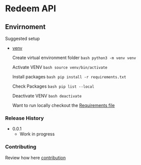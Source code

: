 # Redeem API

## Envirnoment

Suggested setup

- [venv](https://docs.python.org/3/library/venv.html)

  Create virtual environment folder
  `bash python3 -m venv venv `

  Activate VENV
  `bash source venv/bin/activate `

  Install packages
  `bash pip install -r requirements.txt `

  Check Packages
  `bash pip list --local `

  Deactivate VENV
  `bash deactivate `

  Want to run locally checkout the [Requirements file](requirements.txt)

### Release History

- 0.0.1
  - Work in progress

### Contributing

Review how here [contribution](CONTRIBUTION.md)
